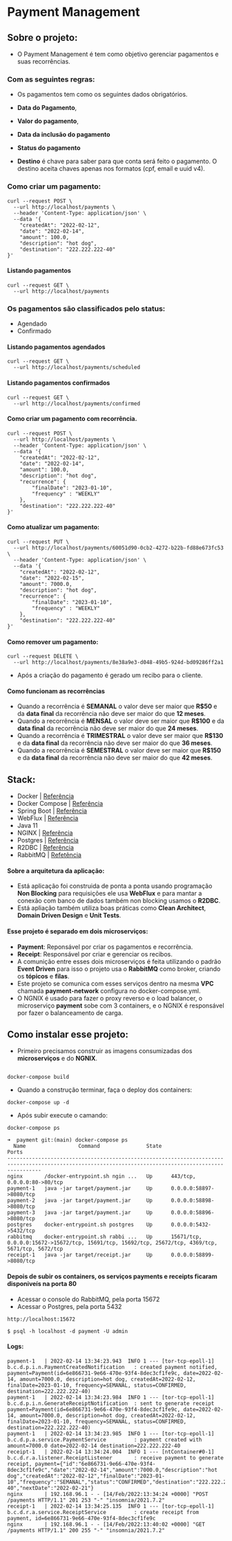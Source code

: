 # Payment Management

## Sobre o projeto:

* O Payment Management é tem como objetivo gerenciar pagamentos e suas recorrências.

### Com as seguintes regras:

* Os pagamentos tem como os seguintes dados obrigatórios.

* **Data do Pagamento**, 
* **Valor do pagamento**, 
* **Data da inclusão do pagamento** 
* **Status do pagamento**
* **Destino** é chave para saber para que conta será feito o pagamento. O destino aceita chaves apenas nos formatos (cpf, email e uuid v4).

### Como criar um pagamento:

```
curl --request POST \
  --url http://localhost/payments \
  --header 'Content-Type: application/json' \
  --data '{
	"createdAt": "2022-02-12",
	"date": "2022-02-14",
	"amount": 100.0,
	"description": "hot dog",
	"destination": "222.222.222-40"
}'
```

#### Listando pagamentos

```
curl --request GET \
  --url http://localhost/payments
```

### Os pagamentos são classificados pelo status:

* Agendado
* Confirmado

#### Listando pagamentos agendados

```
curl --request GET \
  --url http://localhost/payments/scheduled
```

#### Listando pagamentos confirmados

```
curl --request GET \
  --url http://localhost/payments/confirmed
```

#### Como criar um pagamento com recorrência.

```
curl --request POST \
  --url http://localhost/payments \
  --header 'Content-Type: application/json' \
  --data '{
	"createdAt": "2022-02-12",
	"date": "2022-02-14",
	"amount": 100.0,
	"description": "hot dog",
	"recurrence": {
		"finalDate": "2023-01-10",
		"frequency" : "WEEKLY"
	},
	"destination": "222.222.222-40"
}'
```

#### Como atualizar um pagamento:

```
curl --request PUT \
  --url http://localhost/payments/60051d90-0cb2-4272-b22b-fd88e673fc53 \
  --header 'Content-Type: application/json' \
  --data '{
	"createdAt": "2022-02-12",
	"date": "2022-02-15",
	"amount": 7000.0,
	"description": "hot dog",
	"recurrence": {
		"finalDate": "2023-01-10",
		"frequency" : "WEEKLY"
	},
	"destination": "222.222.222-40"
}'
```

#### Como remover um pagamento:

```
curl --request DELETE \
  --url http://localhost/payments/8e38a9e3-d048-49b5-924d-bd09286ff2a1
```

* Após a criação do pagamento é gerado um recibo para o cliente.

#### Como funcionam as recorrências

* Quando a recorrência é **SEMANAL** o valor deve ser maior que **R$50** e da **data final** da recorrência não deve ser maior do que **12 meses**.
* Quando a recorrência é **MENSAL** o valor deve ser maior que **R$100** e da **data final** da recorrência não deve ser maior do que **24 meses**.
* Quando a recorrência é **TRIMESTRAL** o valor deve ser maior que **R$130** e da **data final** da recorrência não deve ser maior do que **36 meses**.
* Quando a recorrência é **SEMESTRAL** o valor deve ser maior que **R$150** e da **data final** da recorrência não deve ser maior do que **42 meses**.

## Stack:

* Docker | [Referência](https://docs.docker.com/get-started/)
* Docker Compose | [Referência](https://docs.docker.com/compose/)
* Spring Boot | [Referência](https://docs.spring.io/spring-boot/docs/current/reference/htmlsingle/)
* WebFlux | [Referência](https://docs.spring.io/spring-framework/docs/current/reference/html/web-reactive.html)
* Java 11
* NGINX | [Referência](http://nginx.org/en/docs/)
* Postgres | [Referência](https://www.postgresql.org/docs/)
* R2DBC | [Referência](https://docs.spring.io/spring-data/r2dbc/docs/current/reference/html/#reference)
* RabbitMQ | [Refetência](https://www.rabbitmq.com/tutorials/tutorial-five-python.html)

#### Sobre a arquitetura da aplicação:

* Está aplicação foi construida de ponta a ponta usando programação **Non Blocking** para requisições ele usa **WebFlux** e para mantar a conexão com banco de dados também non blocking usamos o **R2DBC**.
* Está apliação também utiliza boas práticas como **Clean Architect**, **Domain Driven Design** e **Unit Tests**.

#### Esse projeto é separado em dois microserviços:

* **Payment**: Reponsável por criar os pagamentos e recorrência.
* **Receipt**: Responsável por criar e gerenciar os recibos.
* A comunição entre esses dois microserviços é feita utilizando o padrão **Event Driven** para isso o projeto usa o **RabbitMQ** como broker, criando os **tópicos** e **filas**.
* Este projeto se comunica com esses serviços dentro na mesma **VPC** chamada **payment-network** configura no docker-compose.yml.
* O NGNIX é usado para fazer o proxy reverso e o load balancer, o microserviço **payment** sobe com 3 containers, e o NGNIX é responsável por fazer o balanceamento de carga.

## Como instalar esse projeto:

* Primeiro precisamos construir as imagens consumizadas dos **microserviços** e do **NGNIX**.

```

docker-compose build

```

* Quando a construção terminar, faça o deploy dos containers:

```
docker-compose up -d
```

* Após subir execute o camando:

```
docker-compose ps
```

```
➜  payment git:(main) docker-compose ps
  Name                 Command               State                                                 Ports                                               
-------------------------------------------------------------------------------------------------------------------------------------------------------
nginx       /docker-entrypoint.sh ngin ...   Up      443/tcp, 0.0.0.0:80->80/tcp                                                                       
payment-1   java -jar target/payment.jar     Up      0.0.0.0:58897->8080/tcp                                                                           
payment-2   java -jar target/payment.jar     Up      0.0.0.0:58898->8080/tcp                                                                           
payment-3   java -jar target/payment.jar     Up      0.0.0.0:58896->8080/tcp                                                                           
postgres    docker-entrypoint.sh postgres    Up      0.0.0.0:5432->5432/tcp                                                                            
rabbitmq    docker-entrypoint.sh rabbi ...   Up      15671/tcp, 0.0.0.0:15672->15672/tcp, 15691/tcp, 15692/tcp, 25672/tcp, 4369/tcp, 5671/tcp, 5672/tcp
receipt-1   java -jar target/receipt.jar     Up      0.0.0.0:58899->8080/tcp 
```

#### Depois de subir os containers, os serviços payments e receipts ficaram disponiveís na porta 80

* Acessar o console do RabbitMQ, pela porta 15672
* Acessar o Postgres, pela porta 5432

```
http://localhost:15672
```

```
$ psql -h localhost -d payment -U admin
```

#### Logs:

```
payment-1   | 2022-02-14 13:34:23.943  INFO 1 --- [tor-tcp-epoll-1] b.c.d.p.i.n.PaymentCreatedNotification   : created payment notified, payment=Payment(id=6e866731-9e66-470e-93f4-8dec3cf1fe9c, date=2022-02-14, amount=7000.0, description=hot dog, createdAt=2022-02-12, finalDate=2023-01-10, frequency=SEMANAL, status=CONFIRMED, destination=222.222.222-40)
payment-1   | 2022-02-14 13:34:23.984  INFO 1 --- [tor-tcp-epoll-1] b.c.d.p.i.n.GenerateReceiptNotification  : sent to generate receipt payment=Payment(id=6e866731-9e66-470e-93f4-8dec3cf1fe9c, date=2022-02-14, amount=7000.0, description=hot dog, createdAt=2022-02-12, finalDate=2023-01-10, frequency=SEMANAL, status=CONFIRMED, destination=222.222.222-40)
payment-1   | 2022-02-14 13:34:23.985  INFO 1 --- [tor-tcp-epoll-1] b.c.d.p.a.service.PaymentService         : payment created with amount=7000.0 date=2022-02-14 destination=222.222.222-40
receipt-1   | 2022-02-14 13:34:24.004  INFO 1 --- [ntContainer#0-1] b.c.d.r.a.listener.ReceiptListener       : receive payment to generate receipt, payment={"id":"6e866731-9e66-470e-93f4-8dec3cf1fe9c","date":"2022-02-14","amount":7000.0,"description":"hot dog","createdAt":"2022-02-12","finalDate":"2023-01-10","frequency":"SEMANAL","status":"CONFIRMED","destination":"222.222.222-40","nextDate":"2022-02-21"}
nginx       | 192.168.96.1 - - [14/Feb/2022:13:34:24 +0000] "POST /payments HTTP/1.1" 201 253 "-" "insomnia/2021.7.2"
receipt-1   | 2022-02-14 13:34:25.135  INFO 1 --- [tor-tcp-epoll-1] b.c.d.r.a.service.ReceiptService         : create receipt from payment, id=6e866731-9e66-470e-93f4-8dec3cf1fe9c
nginx       | 192.168.96.1 - - [14/Feb/2022:13:40:02 +0000] "GET /payments HTTP/1.1" 200 255 "-" "insomnia/2021.7.2"

```